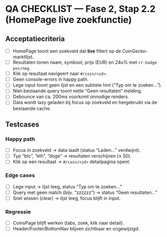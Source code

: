 # QA CHECKLIST — Fase 2, Stap 2.2 (HomePage live zoekfunctie)

## Acceptatiecriteria
- [ ] HomePage toont een zoekveld dat **live** filtert op de CoinGecko-marktlijst.
- [ ] Resultaten tonen naam, symbool, prijs (EUR) en 24u% met `rr-badge pos/neg`.
- [ ] Klik op resultaat navigeert naar `#/coin/<id>`.
- [ ] Geen console-errors in happy path.
- [ ] Lege input toont geen lijst en een subtiele hint (“Typ om te zoeken…”).
- [ ] Niet-bestaande query toont nette “Geen resultaten” melding.
- [ ] Debounce van ca. 200ms voorkomt onnodige renders.
- [ ] Data wordt lazy geladen bij focus op zoekveld en hergebruikt via de bestaande cache.

## Testcases
### Happy path
- [ ] Focus in zoekveld → data laadt (status “Laden…” verdwijnt).
- [ ] Typ “btc”, “eth”, “doge” → resultaten verschijnen (≤ 50).
- [ ] Klik op een resultaat → `#/coin/<id>` detailpagina opent.

### Edge cases
- [ ] Lege input → lijst leeg, status “Typ om te zoeken…”
- [ ] Query met geen match (bijv. “zzzzzz”) → status “Geen resultaten…”
- [ ] Snel wissen (clear) → lijst leeg, focus blijft in input.

### Regressie
- [ ] CoinsPage blijft werken (tabs, zoek, klik naar detail).
- [ ] Header/Footer/BottomNav blijven zichtbaar en ongewijzigd.
